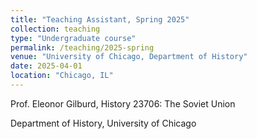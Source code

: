 ```yaml
---
title: "Teaching Assistant, Spring 2025"
collection: teaching
type: "Undergraduate course"
permalink: /teaching/2025-spring
venue: "University of Chicago, Department of History"
date: 2025-04-01
location: "Chicago, IL"
---
```


Prof. Eleonor Gilburd, History 23706: The Soviet Union

Department of History, University of Chicago